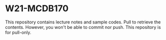 # W21-MCDB170

This repository contains lecture notes and sample codes. Pull to retrieve the contents. However, you won't be able to commit nor push. This repository is for pull-only.